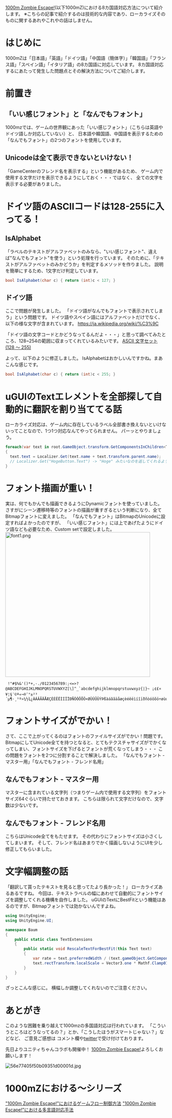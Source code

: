 [1000m Zombie Escape!](http://1000mz.jp)(以下1000mZ)における8カ国語対応方法について紹介します。
※こちらの記事で紹介するのは技術的な内容であり、ローカライズそのものに関するあれやこれやの話はしません。

# はじめに

1000mZは「日本語」「英語」「ドイツ語」「中国語（簡体字）」「韓国語」「フランス語」「スペイン語」「イタリア語」の8カ国語に対応しています。
8カ国語対応するにあたって発生した問題点とその解決方法についてご紹介します。

# 前置き

## 「いい感じフォント」と「なんでもフォント」

1000mzでは、ゲームの世界観にあった「いい感じフォント」（こちらは英語やドイツ語しか対応していない）と、
日本語や韓国語、中国語を表示するための「なんでもフォント」の2つのフォントを使用しています。

## Unicodeは全て表示できないといけない！

「GameCenterのフレンド名を表示する」という機能があるため、
ゲーム内で使用する文字だけを表示できるようにしておく・・・ではなく、
全ての文字を表示する必要がありました。

# ドイツ語のASCIIコードは128-255に入ってる！

## IsAlphabet

「ラベルのテキストがアルファベットのみなら、"いい感じフォント"、違えば"なんでもフォント"を使う」という処理を行っています。
そのために、「テキストがアルファベットのみかどうか」を判定するメソッドを作りました。
説明を簡単にするため、1文字だけ判定しています。

```csharp
bool IsAlphabet(char c) { return (int)c < 127; }
```

## ドイツ語

ここで問題が発生しました。
「ドイツ語がなんでもフォントで表示されてしまう」という問題です。
ドイツ語やスペイン語にはアルファベットだけでなく、以下の様な文字が含まれています。
https://ja.wikipedia.org/wiki/%C3%9C

「ドイツ語の文字コードとかどうなってるんだよ・・・」と思って調べてみたところ、128~254の範囲に収まってくれているみたいです。
[ASCII 文字セット (128 ～ 255)](https://msdn.microsoft.com/ja-jp/library/cc392379.aspx)

よって、以下のように修正しました。
IsAlphabetはおかしいんですかね。まあこんな感じです。

```csharp
bool IsAlphabet(char c) { return (int)c < 255; }
```

# uGUIのTextエレメントを全部探して自動的に翻訳を割り当ててる話

ローカライズ対応は、ゲーム内に存在しているラベル全部書き換えないといけないってことなので、1つ1つ対応なんてやってられません。
パーッとやりましょう。

```csharp
foreach(var text in root.GameObject.transform.GetComponentsInChildren<Text>())
{
  text.text = Localizer.Get(text.name + text.transform.parent.name);
  // Localizer.Get("HogeButton.Text") -> "Hoge" みたいなのを返してくれるように良い感じのデータを作っておく
}
```

# フォント描画が重い！

実は、何でもかんでも描画できるようにDynamicフォントを使っていました。
さすがにシーン遷移時等のフォントの描画が重すぎるという判断になり、全てBitmapフォントに変えました。
「なんでもフォント」はBitmapのUnicodeに設定すればよかったのですが、
「いい感じフォント」には上であげたようにドイツ語なども必要なため、Custom setで設定しました。
<img width="452" alt="font1.png" src="https://qiita-image-store.s3.amazonaws.com/0/6459/76f1850f-c0b9-e3cd-d86f-16c1bb3ccd0b.png">

```
 !"#$%&'()*+,-./0123456789:;<=>?@ABCDEFGHIJKLMNOPQRSTUVWXYZ[\]^_`abcdefghijklmnopqrstuvwxyz{|}~ ¡¢£¤¥¦§¨©ª«¬­®¯°±²³´µ¶·¸¹º»¼½¾¿ÀÁÂÃÄÅÆÇÈÉÊËÌÍÎÏÐÑÒÓÔÕÖ×ØÙÚÛÜÝÞßàáâãäåæçèéêëìíîïðñòóôõö÷øùúûüýþ
```

# フォントサイズがでかい！

さて、ここで上がってくるのはフォントのファイルサイズがでかい！問題です。
BitmapにしてUnicode全てを持つとなると、とてもテクスチャサイズがでかくなってしまい、フォントサイズを下げるとフォントが荒くなってしまう・・・
この問題をフォントを2つに分割することで解決しました。
「なんでもフォント - マスター用」「なんでもフォント - フレンド名用」

## なんでもフォント - マスター用

マスターに含まれている文字列（つまりゲーム内で使用する文字列）をフォントサイズ64ぐらいで持たせておきます。
こちらは限られて文字だけなので、文字数は少ないです。

## なんでもフォント - フレンド名用

こちらはUnicode全てをもたせます。
その代わりにフォントサイズは小さくしてしまいます。
そして、フレンド名はあまりでかく描画しないようにUIを少し修正してもらいました。

# 文字幅調整の話

「翻訳して貰ったテキストを見ると思ってたより長かった！」
ローカライズあるあるですね。
今回は、テキストラベルの幅にあわせて自動的にフォントサイズを調整してくれる機構を自作しました。
uGUIのTextにBestFitという機能はあるのですが、Bitmapフォントでは効かないんですよね。

```TextExtensions.cs
using UnityEngine;
using UnityEngine.UI;

namespace Baum
{
	public static class TextExtensions
	{
		public static void RescaleTextForBestFit(this Text text)
		{
			var rate = text.preferredWidth / (text.gameObject.GetComponent<RectTransform>().sizeDelta.x);
			text.rectTransform.localScale = Vector3.one * Mathf.Clamp01(1.0f / Mathf.Max(1.0f, rate));
		}
	}
}
```

ざっとこんな感じに。
横幅しか調整してくれないのでご注意ください。

# あとがき

このような困難を乗り越えて1000mzの多国語対応は行われています。
「こういうところはどうなってるの？」とか、「こうしたほうがスマートじゃない？」などなど、
ご意見ご感想は コメント欄や[twitter](http://twitter.com/kyubuns/)で受け付けております。

先日よりユニティちゃんコラボも開催中！
[1000m Zombie Escape!](http://1000mz.jp/)よろしくお願いします！

![56e77405f50b09351d00001d.jpg](https://qiita-image-store.s3.amazonaws.com/0/6459/74b87cd2-6aa4-c43a-58b7-42a29b1a74c3.jpeg)

# 1000mZにおける〜シリーズ

["1000m Zombie Escape!"におけるゲームフロー制御方法](http://qiita.com/kyubuns/items/98b2127e01d9baf62fe7)
["1000m Zombie Escape!"における多言語対応手法](http://qiita.com/kyubuns/items/9cf5684bffc4103e944f)
